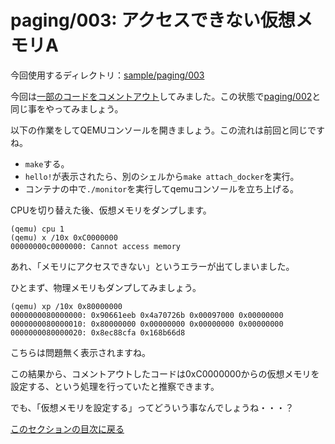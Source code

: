 paging/003: アクセスできない仮想メモリA
==========================

今回使用するディレクトリ：[sample/paging/003](https://github.com/PFLab-OS/Toshokan/tree/master/sample/paging/003)

今回は[一部のコードをコメントアウト](https://github.com/PFLab-OS/Toshokan/blob/master/sample/paging/003/friend.cc#L56-58)してみました。この状態で[paging/002](paging/002.md)と同じ事をやってみましょう。

以下の作業をしてQEMUコンソールを開きましょう。この流れは前回と同じですね。

* `make`する。
* `hello!`が表示されたら、別のシェルから`make attach_docker`を実行。
* コンテナの中で`./monitor`を実行してqemuコンソールを立ち上げる。

CPUを切り替えた後、仮想メモリをダンプします。

```
(qemu) cpu 1
(qemu) x /10x 0xC0000000
00000000c0000000: Cannot access memory
```

あれ、「メモリにアクセスできない」というエラーが出てしまいました。

ひとまず、物理メモリもダンプしてみましょう。

```
(qemu) xp /10x 0x80000000
0000000080000000: 0x90661eeb 0x4a70726b 0x00097000 0x00000000
0000000080000010: 0x80000000 0x00000000 0x00000000 0x00000000
0000000080000020: 0x8ec88cfa 0x168b66d8
```

こちらは問題無く表示されますね。

この結果から、コメントアウトしたコードは0xC0000000からの仮想メモリを設定する、という処理を行っていたと推察できます。

でも、「仮想メモリを設定する」ってどういう事なんでしょうね・・・？

[このセクションの目次に戻る](index.md)
